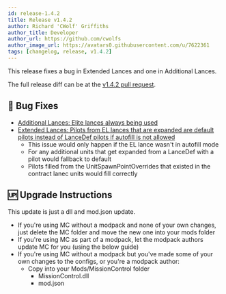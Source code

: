 ```yaml
---
id: release-1.4.2
title: Release v1.4.2
author: Richard 'CWolf' Griffiths
author_title: Developer
author_url: https://github.com/cwolfs
author_image_url: https://avatars0.githubusercontent.com/u/7622361
tags: [changelog, release, v1.4.2]
---
```


This release fixes a bug in Extended Lances and one in Additional Lances.

The full release diff can be at the [v1.4.2 pull request](https://github.com/CWolfs/MissionControl/pull/509).

## 🐛 Bug Fixes

- [Additional Lances: Elite lances always being used](https://github.com/CWolfs/MissionControl/issues/503)
- [Extended Lances: Pilots from EL lances that are expanded are default pilots instead of LanceDef pilots if autofill is not allowed](https://github.com/CWolfs/MissionControl/issues/507)
  - This issue would only happen if the EL lance wasn't in autofill mode
  - For any additional units that get expanded from a LanceDef with a pilot would fallback to default
  - Pilots filled from the UnitSpawnPointOverrides that existed in the contract lanec units would fill correctly

## 🆙 Upgrade Instructions

This update is just a dll and mod.json update.

- If you're using MC without a modpack and none of your own changes, just delete the MC folder and move the new one into your mods folder
- If you're using MC as part of a modpack, let the modpack authors update MC for you (using the below guide)
- If you're using MC without a modpack but you've made some of your own changes to the configs, or you're a modpack author:
  - Copy into your Mods/MissionControl folder
    - MissionControl.dll
    - mod.json
